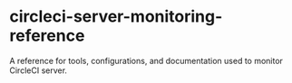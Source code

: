 # circleci-server-monitoring-reference
A reference for tools, configurations, and documentation used to monitor CircleCI server.
